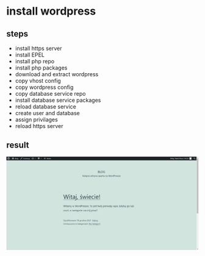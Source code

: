 # install wordpress

## steps

- install https server
- install EPEL
- install php repo
- install php packages
- download and extract wordpress
- copy vhost config
- copy wordpress config
- copy database service repo
- install database service packages
- reload database service
- create user and database
- assign privilages
- reload https server

## result

![wordpress](wp.jpg)